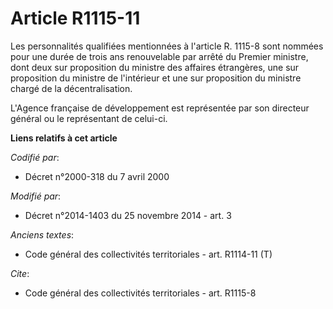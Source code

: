 # Article R1115-11

Les personnalités qualifiées mentionnées à l'article R. 1115-8 sont nommées pour une durée de trois ans renouvelable par
arrêté du Premier ministre, dont deux sur proposition du ministre des affaires étrangères, une sur proposition du ministre de
l'intérieur et une sur proposition du ministre chargé de la décentralisation. 

L'Agence française de développement est représentée par son directeur général ou le représentant de celui-ci.

**Liens relatifs à cet article**

_Codifié par_:

  - Décret n°2000-318 du 7 avril 2000

_Modifié par_:

  - Décret n°2014-1403 du 25 novembre 2014 - art. 3

_Anciens textes_:

  - Code général des collectivités territoriales - art. R1114-11 (T)

_Cite_:

  - Code général des collectivités territoriales - art. R1115-8
